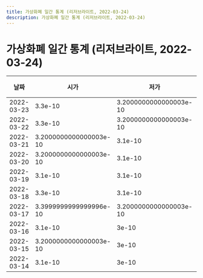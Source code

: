 ```yaml
---
title: 가상화폐 일간 통계 (리저브라이트, 2022-03-24)
description: 가상화폐 일간 통계 (리저브라이트, 2022-03-24)
---
```


가상화폐 일간 통계 (리저브라이트, 2022-03-24)
===

|날짜|시가|저가|고가|종가|비고|
|--|--|--|--|--|--|
|2022-03-23|3.3e-10|3.2000000000000003e-10|3.6e-10|3.5e-10|    |
|2022-03-22|3.3e-10|3.2000000000000003e-10|3.5e-10|3.3e-10|    |
|2022-03-21|3.2000000000000003e-10|3.1e-10|3.5e-10|3.3e-10|    |
|2022-03-20|3.2000000000000003e-10|3.1e-10|3.3999999999999996e-10|3.2000000000000003e-10|    |
|2022-03-19|3.1e-10|3.1e-10|3.3999999999999996e-10|3.3e-10|    |
|2022-03-18|3.3e-10|3.1e-10|3.3e-10|3.1e-10|    |
|2022-03-17|3.3999999999999996e-10|3.2000000000000003e-10|3.6e-10|3.3e-10|    |
|2022-03-16|3.1e-10|3e-10|3.5e-10|3.3999999999999996e-10|    |
|2022-03-15|3.2000000000000003e-10|3e-10|3.3e-10|3e-10|    |
|2022-03-14|3.1e-10|3e-10|3.3999999999999996e-10|3.2000000000000003e-10|    |

